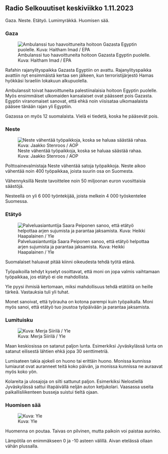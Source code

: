 ## Radio Selkouutiset keskiviikko 1.11.2023

Gaza. Neste. Etätyö. Lumimyräkkä. Huomisen sää.

### Gaza

<figure>
<img src="https://images.cdn.yle.fi/image/upload/c_crop,h_2821,w_5016,x_0,y_744/ar_1.7777777777777777,c_fill,g_faces,h_675,w_1200/dpr_1.0/q_auto:eco/f_auto/fl_lossy/v1698852282/39-1194530654258b7aaf7a" class="aw-zhx2sq hyCAoR" alt="Ambulanssi tuo haavoittuneita hoitoon Gazasta Egyptin puolelle. Kuva: Haitham Imad / EPA" />
<figcaption aria-hidden="true"><span>Ambulanssi tuo haavoittuneita hoitoon Gazasta Egyptin puolelle.</span><span> Kuva: Haitham Imad / EPA</span></figcaption>
</figure>

Rafahin rajanylityspaikka Gazasta Egyptiin on avattu. Rajanylityspaikka avattiin nyt ensimmäistä kertaa sen jälkeen, kun terroristijärjestö Hamas hyökkäsi Israeliin lokakuun alkupuolella.

Ambulanssit toivat haavoittuneita palestiinalaisia hoitoon Egyptin puolelle. Myös ensimmäiset ulkomaiden kansalaiset ovat päässeet pois Gazasta. Egyptin viranomaiset sanovat, että ehkä noin viisisataa ulkomaalaista pääsee tänään rajan yli Egyptiin.

Gazassa on myös 12 suomalaista. Vielä ei tiedetä, koska he pääsevät pois.

### Neste

<figure>
<img src="https://images.cdn.yle.fi/image/upload/c_crop,h_2611,w_4643,x_0,y_483/ar_1.7777777777777777,c_fill,g_faces,h_675,w_1200/dpr_1.0/q_auto:eco/f_auto/fl_lossy/v1698838481/39-1191437653a0928a0b5b" class="aw-zhx2sq hyCAoR" alt="Neste vähentää työpaikkoja, koska se haluaa säästää rahaa. Kuva: Jaakko Stenroos / AOP" />
<figcaption aria-hidden="true"><span>Neste vähentää työpaikkoja, koska se haluaa säästää rahaa.</span><span> Kuva: Jaakko Stenroos / AOP</span></figcaption>
</figure>

Polttoainevalmistaja Neste vähentää satoja työpaikkoja. Neste aikoo vähentää noin 400 työpaikkaa, joista suurin osa on Suomesta.

Vähennyksillä Neste tavoittelee noin 50 miljoonan euron vuosittaisia säästöjä.

Nesteellä on yli 6 000 työntekijää, joista melkein 4 000 työskentelee Suomessa.

### Etätyö

<figure>
<img src="https://images.cdn.yle.fi/image/upload/c_crop,h_2988,w_5312,x_16,y_569/ar_1.7777777777777777,c_fill,g_faces,h_675,w_1200/dpr_1.0/q_auto:eco/f_auto/fl_lossy/v1698754242/39-11936826540ed9ea44a0" class="aw-zhx2sq hyCAoR" alt="Palveluasiantuntija Saara Peiponen sanoo, että etätyö helpottaa arjen sujumista ja parantaa jaksamista. Kuva: Heikki Haapalainen / Yle" />
<figcaption aria-hidden="true"><span>Palveluasiantuntija Saara Peiponen sanoo, että etätyö helpottaa arjen sujumista ja parantaa jaksamista.</span><span> Kuva: Heikki Haapalainen / Yle</span></figcaption>
</figure>

Suomalaiset haluavat pitää kiinni oikeudesta tehdä työtä etänä.

Työpaikoilla tehdyt kyselyt osoittavat, että moni on jopa valmis vaihtamaan työpaikkaa, jos etätyö ei ole mahdollista.

Yle pyysi ihmisiä kertomaan, miksi mahdollisuus tehdä etätöitä on heille tärkeä. Vastauksia tuli yli tuhat.

Monet sanoivat, että työrauha on kotona parempi kuin työpaikalla. Moni myös sanoi, että etätyö tuo joustoa työpäivään ja parantaa jaksamista.

### Lumituisku

<figure>
<img src="https://images.cdn.yle.fi/image/upload/c_crop,h_2265,w_4028,x_0,y_378/ar_1.7777777777777777,c_fill,g_faces,h_675,w_1200/dpr_1.0/q_auto:eco/f_auto/fl_lossy/v1698853993/39-119441665423d86dff6c" class="aw-zhx2sq hyCAoR" alt=" Kuva: Merja Siirilä / Yle" />
<figcaption aria-hidden="true"><span> Kuva: Merja Siirilä / Yle</span></figcaption>
</figure>

Maan keskiosissa on satanut paljon lunta. Esimerkiksi Jyväskylässä lunta on satanut eilisestä lähtien ehkä jopa 30 senttimetriä.

Lumisateen takia ajokeli on huono tai erittäin huono. Monissa kunnissa lumiaurat ovat auranneet teitä koko päivän, ja monissa kunnissa ne auraavat myös koko yön.

Kolareita ja ulosajoja on silti sattunut paljon. Esimerkiksi Nelostiellä Jyväskylässä sattui iltapäivällä neljän auton ketjukolari. Vaasassa useita paikallisliikenteen busseja suistui tieltä ojaan.

### Huomisen sää

<figure>
<img src="https://images.cdn.yle.fi/image/upload/c_crop,h_1080,w_1919,x_0,y_0/ar_1.7777777777777777,c_fill,g_faces,h_675,w_1200/dpr_1.0/q_auto:eco/f_auto/fl_lossy/v1698848166/39-119453865425d62868a1" class="aw-zhx2sq hyCAoR" alt=" Kuva: Yle" />
<figcaption aria-hidden="true"><span> Kuva: Yle</span></figcaption>
</figure>

Huomenna on poutaa. Taivas on pilvinen, mutta paikoin voi paistaa aurinko.

Lämpötila on enimmäkseen 0 ja -10 asteen välillä. Aivan etelässä ollaan vähän plussalla.
